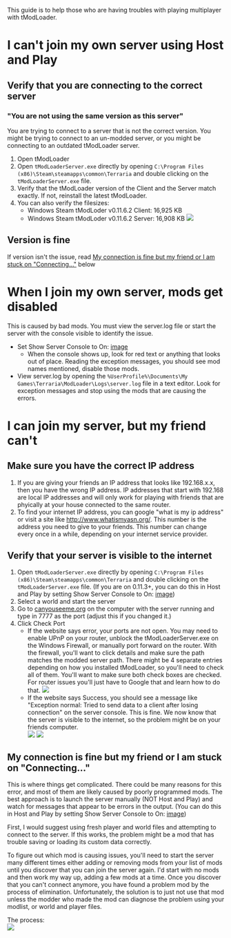 This guide is to help those who are having troubles with playing multiplayer with tModLoader.

# I can't join my own server using Host and Play
## Verify that you are connecting to the correct server
### "You are not using the same version as this server"

You are trying to connect to a server that is not the correct version. You might be trying to connect to an un-modded server, or you might be connecting to an outdated tModLoader server. 

1. Open tModLoader
2. Open `tModLoaderServer.exe` directly by opening `C:\Program Files (x86)\Steam\steamapps\common\Terraria` and double clicking on the `tModLoaderServer.exe` file.
3. Verify that the tModLoader version of the Client and the Server match exactly. If not, reinstall the latest tModLoader.
4. You can also verify the filesizes: 
   * Windows Steam tModLoder v0.11.6.2 Client: 16,925 KB
   * Windows Steam tModLoder v0.11.6.2 Server: 16,908 KB
![](https://i.imgur.com/lgfzxmp.png)

## Version is fine
If version isn't the issue, read [My connection is fine but my friend or I am stuck on "Connecting..."](#my-connection-is-fine-but-my-friend-or-i-am-stuck-on-connecting) below

# When I join my own server, mods get disabled
This is caused by bad mods. You must view the server.log file or start the server with the console visible to identify the issue. 
* Set Show Server Console to On: [image](https://i.imgur.com/nfhC1GH.png)
  * When the console shows up, look for red text or anything that looks out of place. Reading the exception messages, you should see mod names mentioned, disable those mods.
* View server.log by opening the `%UserProfile%\Documents\My Games\Terraria\ModLoader\Logs\server.log` file in a text editor. Look for exception messages and stop using the mods that are causing the errors.

# I can join my server, but my friend can't
## Make sure you have the correct IP address
1. If you are giving your friends an IP address that looks like 192.168.x.x, then you have the wrong IP address. IP addresses that start with 192.168 are local IP addresses and will only work for playing with friends that are phyically at your house connected to the same router.
2. To find your internet IP address, you can google "what is my ip address" or visit a site like http://www.whatismyasn.org/. This number is the address you need to give to your friends. This number can change every once in a while, depending on your internet service provider.
## Verify that your server is visible to the internet
1. Open `tModLoaderServer.exe` directly by opening `C:\Program Files (x86)\Steam\steamapps\common\Terraria` and double clicking on the `tModLoaderServer.exe` file. (If you are on 0.11.3+, you can do this in Host and Play by setting Show Server Console to On: [image](https://i.imgur.com/nfhC1GH.png))
2. Select a world and start the server
3. Go to [canyouseeme.org](http://canyouseeme.org/) on the computer with the server running and type in 7777 as the port (adjust this if you changed it.)
4. Click Check Port
    * If the website says error, your ports are not open. You may need to enable UPnP on your router, unblock the tModLoaderServer.exe on the Windows Firewall, or manually port forward on the router. With the firewall, you'll want to click details and make sure the path matches the modded server path. There might be 4 separate entries depending on how you installed tModLoader, so you'll need to check all of them. You'll want to make sure both check boxes are checked. For router issues you'll just have to Google that and learn how to do that.
![](https://i.imgur.com/Ds6brPn.png)
    * If the website says Success, you should see a message like "Exception normal: Tried to send data to a client after losing connection" on the server console. This is fine. We now know that the server is visible to the internet, so the problem might be on your friends computer.  
![](https://i.imgur.com/xxPNTBN.png)
![](https://i.imgur.com/4Eo66NN.png)

## My connection is fine but my friend or I am stuck on "Connecting..."
This is where things get complicated. There could be many reasons for this error, and most of them are likely caused by poorly programmed mods. The best approach is to launch the server manually (NOT Host and Play) and watch for messages that appear to be errors in the output. (You can do this in Host and Play by setting Show Server Console to On: [image](https://i.imgur.com/nfhC1GH.png))

First, I would suggest using fresh player and world files and attempting to connect to the server. If this works, the problem might be a mod that has trouble saving or loading its custom data correctly.

To figure out which mod is causing issues, you'll need to start the server many different times either adding or removing mods from your list of mods until you discover that you can join the server again. I'd start with no mods and then work my way up, adding a few mods at a time. Once you discover that you can't connect anymore, you have found a problem mod by the process of elimination. Unfortunately, the solution is to just not use that mod unless the modder who made the mod can diagnose the problem using your modlist, or world and player files.

The process:  
![](http://i.imgur.com/5nGP6Qi.png)